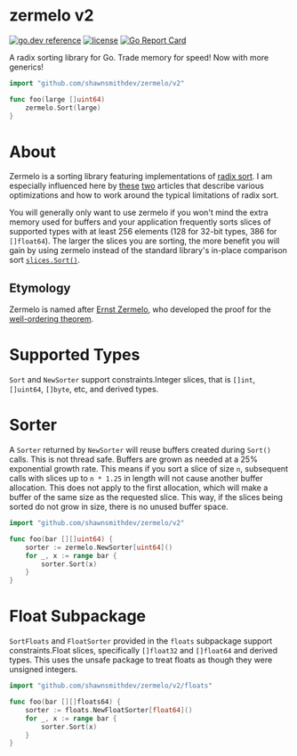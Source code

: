 zermelo v2 
=========
[![go.dev reference](https://img.shields.io/badge/go.dev-reference-007d9c?logo=go&logoColor=white&style=flat-square)](https://pkg.go.dev/github.com/shawnsmithdev/zermelo/v2)
[![license](http://img.shields.io/badge/license-MIT-red.svg?style=flat)](https://raw.githubusercontent.com/shawnsmithdev/zermelo/master/LICENSE)
[![Go Report Card](https://goreportcard.com/badge/github.com/shawnsmithdev/zermelo/v2)](https://goreportcard.com/report/github.com/shawnsmithdev/zermelo/v2)

A radix sorting library for Go.  Trade memory for speed! Now with more generics!

```go
import "github.com/shawnsmithdev/zermelo/v2"

func foo(large []uint64)
    zermelo.Sort(large)
}
```

About
=====

Zermelo is a sorting library featuring implementations of 
[radix sort](https://en.wikipedia.org/wiki/Radix_sort "Radix Sort"). I am especially influenced here by 
[these](http://codercorner.com/RadixSortRevisited.htm "Radix Sort Revisited") 
[two](http://stereopsis.com/radix.html "Radix Tricks") articles that describe various optimizations and how to work
around the typical limitations of radix sort.

You will generally only want to use zermelo if you won't mind the extra memory used for buffers and your application
frequently sorts slices of supported types with at least 256 elements (128 for 32-bit types, 386 for `[]float64`).
The larger the slices you are sorting, the more benefit you will gain by using zermelo instead of the standard library's
in-place comparison sort [`slices.Sort()`](https://pkg.go.dev/slices#Sort).

Etymology
---------
Zermelo is named after [Ernst Zermelo](http://en.wikipedia.org/wiki/Ernst_Zermelo), who developed the proof for the
[well-ordering theorem](https://en.wikipedia.org/wiki/Well-ordering_theorem).

Supported Types
===============
`Sort` and `NewSorter` support constraints.Integer slices,
that is `[]int`, `[]uint64`, `[]byte`, etc, and derived types.


Sorter
======

A `Sorter` returned by `NewSorter` will reuse buffers created during `Sort()` calls. This is not thread safe.
Buffers are grown as needed at a 25% exponential growth rate.  This means if you sort a slice of size `n`,
subsequent calls with slices up to `n * 1.25` in length will not cause another buffer allocation. This does not apply
to the first allocation, which will make a buffer of the same size as the requested slice. This way, if the slices being
sorted do not grow in size, there is no unused buffer space.

```go
import "github.com/shawnsmithdev/zermelo/v2"

func foo(bar [][]uint64) {
    sorter := zermelo.NewSorter[uint64]()
    for _, x := range bar {
        sorter.Sort(x)
    }
}

```

Float Subpackage
================
`SortFloats` and `FloatSorter` provided in the `floats` subpackage support constraints.Float slices,
specifically `[]float32` and `[]float64` and derived types.
This uses the unsafe package to treat floats as though they were unsigned integers.

```go
import "github.com/shawnsmithdev/zermelo/v2/floats"

func foo(bar [][]floats64) {
    sorter := floats.NewFloatSorter[float64]()
    for _, x := range bar {
        sorter.Sort(x)
    }
}
```
